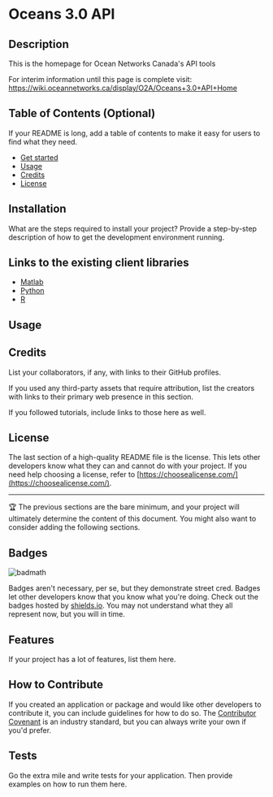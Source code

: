 # Oceans 3.0 API

## Description

This is the homepage for Ocean Networks Canada's API tools

For interim information until this page is complete visit: https://wiki.oceannetworks.ca/display/O2A/Oceans+3.0+API+Home

## Table of Contents (Optional)

If your README is long, add a table of contents to make it easy for users to find what they need.

- [Get started](#installation)
- [Usage](#usage)
- [Credits](#credits)
- [License](#license)

## Installation

What are the steps required to install your project? Provide a step-by-step description of how to get the development environment running.

## Links to the existing client libraries
 - [Matlab](https://github.com/OceanNetworksCanada/api-matlab-client)
 - [Python](https://github.com/OceanNetworksCanada/api-python-client)
 - [R](https://github.com/OceanNetworksCanada/api-r-client)
## Usage



## Credits

List your collaborators, if any, with links to their GitHub profiles.

If you used any third-party assets that require attribution, list the creators with links to their primary web presence in this section.

If you followed tutorials, include links to those here as well.

## License

The last section of a high-quality README file is the license. This lets other developers know what they can and cannot do with your project. If you need help choosing a license, refer to [https://choosealicense.com/](https://choosealicense.com/).

---

🏆 The previous sections are the bare minimum, and your project will ultimately determine the content of this document. You might also want to consider adding the following sections.

## Badges

![badmath](https://img.shields.io/github/languages/top/lernantino/badmath)

Badges aren't necessary, per se, but they demonstrate street cred. Badges let other developers know that you know what you're doing. Check out the badges hosted by [shields.io](https://shields.io/). You may not understand what they all represent now, but you will in time.

## Features

If your project has a lot of features, list them here.

## How to Contribute

If you created an application or package and would like other developers to contribute it, you can include guidelines for how to do so. The [Contributor Covenant](https://www.contributor-covenant.org/) is an industry standard, but you can always write your own if you'd prefer.

## Tests

Go the extra mile and write tests for your application. Then provide examples on how to run them here.
